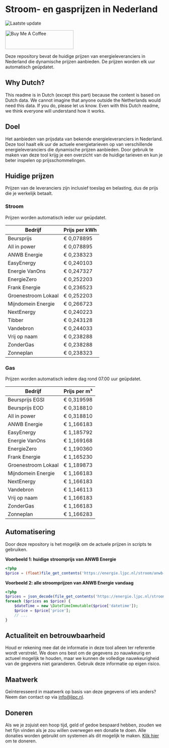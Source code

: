 # Stroom- en gasprijzen in Nederland

![Laatste update](https://img.shields.io/badge/laatste%20update-2025--10--17%2014%3A00%20CET-brightgreen)

<a href="https://www.buymeacoffee.com/Lars-" target="_blank"><img src="https://cdn.buymeacoffee.com/buttons/v2/default-orange.png" alt="Buy Me A Coffee" height="60" style="height: 60px !important;width: 217px !important;" ></a>

Deze repository bevat de huidige prijzen van energieleveranciers in Nederland die dynamische prijzen aanbieden. De prijzen worden elk uur automatisch geüpdatet.

## Why Dutch?

This readme is in Dutch (except this part) because the content is based on Dutch data. We cannot imagine that anyone outside the Netherlands would need this data. If you do, please let us know. Even with this Dutch readme, we think
everyone will understand how it works.

## Doel

Het aanbieden van prijsdata van bekende energieleveranciers in Nederland. Deze tool haalt elk uur de actuele energietarieven op van verschillende energieleveranciers die dynamische prijzen aanbieden. Door gebruik te maken van deze tool
krijg je een overzicht van de huidige tarieven en kun je beter inspelen op prijsschommelingen.

## Huidige prijzen

Prijzen van de leveranciers zijn inclusief toeslag en belasting, dus de prijs die je werkelijk betaalt.

### Stroom

Prijzen worden automatisch ieder uur geüpdatet.

 Bedrijf | Prijs per kWh 
---------|---------------
Beursprijs | € 0,078895
All in power | € 0,078895
ANWB Energie | € 0,238323
EasyEnergy | € 0,240103
Energie VanOns | € 0,247327
EnergieZero | € 0,252203
Frank Energie | € 0,236523
Groenestroom Lokaal | € 0,252203
Mijndomein Energie | € 0,266723
NextEnergy | € 0,240223
Tibber | € 0,243128
Vandebron | € 0,244033
Vrij op naam | € 0,238288
ZonderGas | € 0,238288
Zonneplan | € 0,238323


### Gas

Prijzen worden automatisch iedere dag rond 07.00 uur geüpdatet.

 Bedrijf | Prijs per m³ 
---------|--------------
Beursprijs EGSI | € 0,319598
Beursprijs EOD | € 0,318810
All in power | € 0,318810
ANWB Energie | € 1,166183
EasyEnergy | € 1,185792
Energie VanOns | € 1,169168
EnergieZero | € 1,190360
Frank Energie | € 1,165230
Groenestroom Lokaal | € 1,189873
Mijndomein Energie | € 1,166183
NextEnergy | € 1,166183
Vandebron | € 1,146113
Vrij op naam | € 1,166183
ZonderGas | € 1,166183
Zonneplan | € 1,166283


## Automatisering

Door deze repository is het mogelijk om de actuele prijzen in scripts te gebruiken.

**Voorbeeld 1: huidige stroomprijs van ANWB Energie**

```php
<?php
$price = (float)file_get_contents('https://energie.ljpc.nl/stroom/anwb-energie-nu.txt');

```

**Voorbeeld 2: alle stroomprijzen van ANWB Energie vandaag**

```php
<?php
$prices = json_decode(file_get_contents('https://energie.ljpc.nl/stroom/all-in-power-vandaag.json'),true);
foreach ($prices as $price) {
    $dateTime = new \DateTimeImmutable($price['datetime']);
    $price = $price['price'];
    // ...
}
```

## Actualiteit en betrouwbaarheid

Houd er rekening mee dat de informatie in deze tool alleen ter referentie wordt verstrekt. We doen ons best om de gegevens zo nauwkeurig en actueel mogelijk te houden, maar we kunnen de volledige nauwkeurigheid van de gegevens niet
garanderen. Gebruik deze informatie op eigen risico.

## Maatwerk

Geïnteresseerd in maatwerk op basis van deze gegevens of iets anders? Neem dan contact op
via [info@ljpc.nl](mailto:info@ljpc.nl?subject=Energie%20prijzen).

## Doneren

Als we je zojuist een hoop tijd, geld of gedoe bespaard hebben, zouden we het fijn vinden als je zou willen overwegen een
donatie te doen. Alle donaties worden gebruikt om systemen als dit mogelijk te
maken. [Klik hier](https://www.buymeacoffee.com/Lars-) om te doneren.
